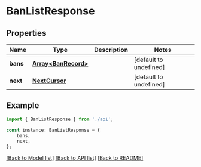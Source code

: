 # BanListResponse


## Properties

Name | Type | Description | Notes
------------ | ------------- | ------------- | -------------
**bans** | [**Array&lt;BanRecord&gt;**](BanRecord.md) |  | [default to undefined]
**next** | [**NextCursor**](NextCursor.md) |  | [default to undefined]

## Example

```typescript
import { BanListResponse } from './api';

const instance: BanListResponse = {
    bans,
    next,
};
```

[[Back to Model list]](../README.md#documentation-for-models) [[Back to API list]](../README.md#documentation-for-api-endpoints) [[Back to README]](../README.md)
